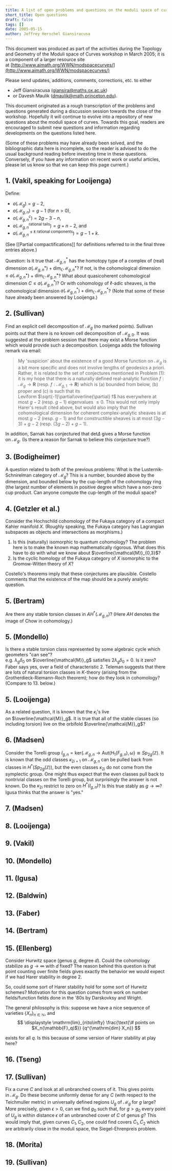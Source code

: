 ```yaml
---
title: A list of open problems and questions on the moduli space of curves
short_title: Open questions
draft: false
tags: []
date: 2005-05-15
author: Jeffrey Herschel Giansiracusa
---
```


This document was produced as part of the activities during the Topology and Geometry of the Moduli space of Curves workshop in March 2005; it is a component of a larger resource site at [http://www.aimath.org/WWN/modspacecurves/](http://www.aimath.org/WWN/modspacecurves/)

Please send updates, additions, comments, corrections, etc. to either
- Jeff Giansiracusa ([giansira@maths.ox.ac.uk](mailto:giansira@maths.ox.ac.uk))
- or Davesh Maulik ([dmaulik@math.princeton.edu](mailto:dmaulik@math.princeton.edu)).

This document originated as a rough transcription of the problems and questions generated during a discussion session towards the close of the workshop. Hopefully it will continue to evolve into a repository of new questions about the moduli space of curves. Towards this goal, readers are encouraged to submit new questions and information regarding developments on the questions listed here.

(Some of these problems may have already been solved, and the bibliographic data here is incomplete, so the reader is advised to do the usual background reading before investing time in these questions. Conversely, if you have any information on recent work or useful articles, please let us know so that we can keep this page current.)

## 1. (Vakil, speaking for Looijenga)

Define:
- $a(\mathcal{M}_g) = g - 2$,
- $a(\mathcal{M}_{g,n}) = g - 1$ (for $n > 0$),
- $a(\mathcal{M}^c_{g,n}) = 2g - 3 - n$,
- $a(\mathcal{M}_{g,n}^\text{rational tails}) = g + n - 2$, and
- $a(\mathcal{M}_{g,n}^{\leq k \text{ rational components}}) = g - 1 + k$.

(See [[Partial compactifications]] for definitions referred to in the final three entries above.)

Question: Is it true that $\mathcal{M}_{g,n}^*$ has the homotopy type of a complex of (real) dimension $a(\mathcal{M}_{g,n}^\bullet) + \dim_\mathbb{C} \mathcal{M}_{g,n}^\bullet$? If not, is the cohomological dimension $\leq a(\mathcal{M}_{g,n}^\bullet)$ + $\dim_\mathbb{C} \mathcal{M}_{g,n}^\bullet$? What about quasicoherent cohomological dimension $C \leq a(\mathcal{M}_{g,n}^*)$? Or with cohomology of $\ell$-adic sheaves, is the cohomological dimension $a(\mathcal{M}_{g,n}^*) + \dim_\mathbb{C} \mathcal{M}_{g,n}^*$? (Note that some of these have already been answered by Looijenga.)

## 2. (Sullivan)

Find an explicit cell decomposition of $\mathcal{M}_g$ (no marked points). Sullivan points out that there is no known cell decomposition of $\mathcal{M}_{g,0}$. It was suggested at the problem session that there may exist a Morse function which would provide such a decomposition. Looijenga adds the following remark via email: 
> My 'suspicion' about the existence of a good Morse function on $\mathcal{M}_g$ is a bit more specific and does not involve lengths of geodesics a priori. 
> Rather, it is related to the set of conjectures mentioned in Problem (1): it is my hope that there is a naturally defined real-analytic function $f:\mathcal{M}_g\to \mathbf{R}$ (resp. $f:\mathcal{M}_{g,1}\to \mathbf{R}$) which is (a) bounded from below, (b) proper and (c) is such that its Leviform $\sqrt{-1}\partial\overline{\partial} f$ has everywhere at most $g - 2$ (resp. $g-1$) eigenvalues $\leq 0$. 
> This would not only imply Harer's result cited above, but would also imply that the cohomological dimension for coherent complex-analytic sheaves is at most $g-2$ (resp. $g-1$) and for constructible sheaves is at most $(3g - 3) + g - 2$ (resp. $(3g-2)+g-1$).

In addition, Sarnak has conjectured that $\mathrm{det} \Delta$ gives a Morse function on $\mathcal{M}_g$. (Is there a reason for Sarnak to believe this conjecture true?)

## 3. (Bodigheimer)

A question related to both of the previous problems: What is the Lusternik-Schnirelman category of $\mathcal{M}_g$? This is a number, bounded above by the dimension, and bounded below by the cup-length of the cohomology ring (the largest number of elements in positive degree which have a non-zero cup product. Can anyone compute the cup-length of the moduli space?

## 4. (Getzler et al.)

Consider the Hochschild cohomology of the Fukaya category of a compact Kahler manifold $X$. (Roughly speaking, the Fukaya category has Lagrangian subspaces as objects and intersections as morphisms.)

1. Is this (naturally) isomorphic to quantum cohomology? The problem here is to make the known map mathematically rigorous. What does this have to do with what we know about $\overline{\mathcal{M}}_{0,3}$?
2. Is the cyclic homology of the Fukaya category of $X$ isomorphic to the Gromow-Witten theory of $X$?

Costello's theorems imply that these conjectures are plausible. Costello comments that the existence of the map should be a purely analytic question.

## 5. (Bertram)

Are there any stable torsion classes in $AH^*(\mathcal{M}_{g,n})$? (Here $AH$ denotes the image of Chow in cohomology.)

## 5. (Mondello)

Is there a stable torsion class represented by some algebraic cycle which geometers "can see"? e.g. $\lambda_g
\delta_0$ on $\overline{\mathcal{M}}_g$ satisfies $2\lambda_g \delta_0=0$. Is it zero? Faber says yes, over a field of characteristic 2. Teleman suggests that there are lots of natural torsion classes in $K$-theory (arising from the Grotherdieck-Riemann-Roch theorem); how do they look in cohomology? (Compare to 13. below.)

## 5. (Looijenga)

As a related question, it is known that the $\kappa_i$'s live on $\overline{\mathcal{M}}_g$. It is true that all of the stable classes (so including torsion) live on the orbifold $\overline{\mathcal{M}}_g$?

## 6. (Madsen)

Consider the Torelli group $I_{g,n} = \mathrm{ker}\{
\mathcal{M}_{g,n} \to \mathrm{Aut}(H_1(F_{g,n}),\omega\} \cong
Sp_{2g}(\mathbb{Z})$. It is known that the odd classes $\kappa_{2i+1}$ on $\mathcal{M}_{g,n}$ can be pulled back from classes in $H^*(Sp_{2g}(\mathbb{Z}))$, but the even classes $\kappa_{2i}$ do not come from the symplectic group. One might thus expect that the even classes pull back to nontrivial classes on the Torelli group, but surprisingly the answer is not known. Do the $\kappa_{2i}$ restrict to zero on $H^*(I_{g,n})$? Is this true stably as $g \to \infty$? Igusa thinks that the answer is "yes."

## 7. (Madsen)

## 8. (Looijenga)

## 9. (Vakil)

## 10. (Mondello)

## 11. (Igusa)

## 12. (Baldwin)

## 13. (Faber)

## 14. (Bertram)

## 15. (Ellenberg)

Consider Hurwitz space (genus $g$, degree $d$). Could the cohomology stabilize as $g \to \infty$ with $d$ fixed? The reason behind this question is that point counting over finite fields gives exactly the behavior we would expect if we had Harer stability in degree 2.

So, could some sort of Harer stability hold for some sort of Hurwitz schemes? Motivation for this question comes from work on number fields/function fields done in the '80s by Darskovksy and Wright.

The general philosophy is this: suppose we have a nice sequence of varieties $\{X_n\}_{n\in \mathbb{N}}$, and
$$
\displaystyle \mathrm{lim}_{n\to\infty} \frac{\text{\#  points on $X_n(\mathbb{F}_q)$}}
{q^{\mathrm{dim} X_n}}
$$

exists for all $q$. Is this because of some version of Harer stability at play here?

## 16. (Tseng)

## 17. (Sullivan)

Fix a curve $C$ and look at all unbranched covers of it. This gives points in $\mathcal{M}_g$. Do these become uniformly dense for any $C$ (with respect to the Teichmuller metric) in universally defined regions $U_{g}$ of $\mathcal{M}_g$ for $g$ large? More precisely, given $\epsilon > 0$, can we find $g_{0}$ such that, for $g > g_{0}$ every point of $U_{g}$ is within distance $\epsilon$ of an unbranched cover of $C$ of genus $g$? This would imply that, given curves $C_1,C_2$, one could find covers $\tilde{C}_1,\tilde{C}_2$ which are arbitrarily close in the moduli space, the Siegel-Ehrenpreis problem.

## 18. (Morita)

## 19. (Sullivan)

